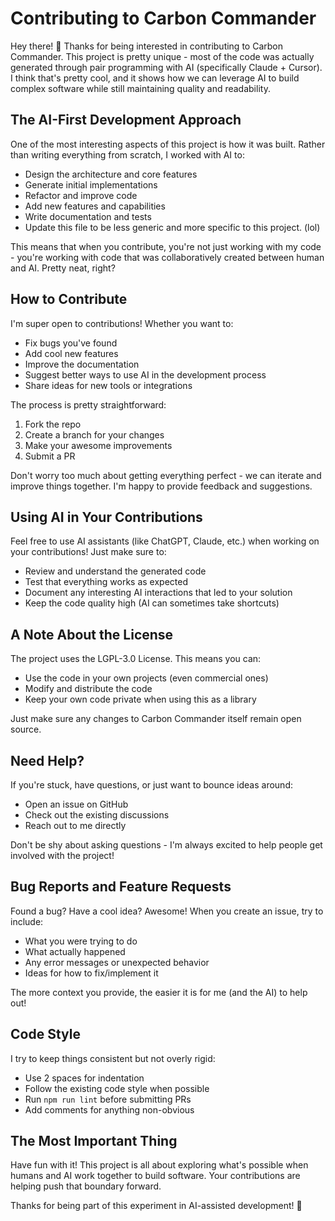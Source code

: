 # Contributing to Carbon Commander

Hey there! 👋 Thanks for being interested in contributing to Carbon Commander. This project is pretty unique - most of the code was actually generated through pair programming with AI (specifically Claude + Cursor). I think that's pretty cool, and it shows how we can leverage AI to build complex software while still maintaining quality and readability.

## The AI-First Development Approach

One of the most interesting aspects of this project is how it was built. Rather than writing everything from scratch, I worked with AI to:
- Design the architecture and core features
- Generate initial implementations
- Refactor and improve code
- Add new features and capabilities
- Write documentation and tests
- Update this file to be less generic and more specific to this project. (lol)

This means that when you contribute, you're not just working with my code - you're working with code that was collaboratively created between human and AI. Pretty neat, right?

## How to Contribute

I'm super open to contributions! Whether you want to:
- Fix bugs you've found
- Add cool new features
- Improve the documentation
- Suggest better ways to use AI in the development process
- Share ideas for new tools or integrations

The process is pretty straightforward:

1. Fork the repo
2. Create a branch for your changes
3. Make your awesome improvements
4. Submit a PR

Don't worry too much about getting everything perfect - we can iterate and improve things together. I'm happy to provide feedback and suggestions.

## Using AI in Your Contributions

Feel free to use AI assistants (like ChatGPT, Claude, etc.) when working on your contributions! Just make sure to:
- Review and understand the generated code
- Test that everything works as expected
- Document any interesting AI interactions that led to your solution
- Keep the code quality high (AI can sometimes take shortcuts)

## A Note About the License

The project uses the LGPL-3.0 License. This means you can:
- Use the code in your own projects (even commercial ones)
- Modify and distribute the code
- Keep your own code private when using this as a library

Just make sure any changes to Carbon Commander itself remain open source.

## Need Help?

If you're stuck, have questions, or just want to bounce ideas around:
- Open an issue on GitHub
- Check out the existing discussions
- Reach out to me directly

Don't be shy about asking questions - I'm always excited to help people get involved with the project!

## Bug Reports and Feature Requests

Found a bug? Have a cool idea? Awesome! When you create an issue, try to include:
- What you were trying to do
- What actually happened
- Any error messages or unexpected behavior
- Ideas for how to fix/implement it

The more context you provide, the easier it is for me (and the AI) to help out!

## Code Style

I try to keep things consistent but not overly rigid:
- Use 2 spaces for indentation
- Follow the existing code style when possible
- Run `npm run lint` before submitting PRs
- Add comments for anything non-obvious

## The Most Important Thing

Have fun with it! This project is all about exploring what's possible when humans and AI work together to build software. Your contributions are helping push that boundary forward.

Thanks for being part of this experiment in AI-assisted development! 🚀 